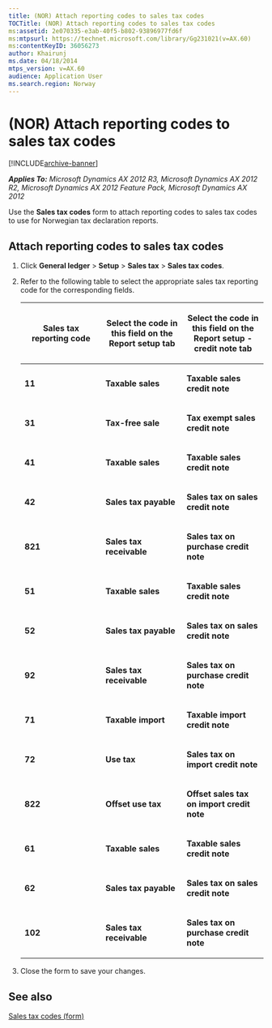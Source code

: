 ```yaml
---
title: (NOR) Attach reporting codes to sales tax codes
TOCTitle: (NOR) Attach reporting codes to sales tax codes
ms:assetid: 2e070335-e3ab-40f5-b802-93896977fd6f
ms:mtpsurl: https://technet.microsoft.com/library/Gg231021(v=AX.60)
ms:contentKeyID: 36056273
author: Khairunj
ms.date: 04/18/2014
mtps_version: v=AX.60
audience: Application User
ms.search.region: Norway
---
```


# (NOR) Attach reporting codes to sales tax codes 


[!INCLUDE[archive-banner](includes/archive-banner.md)]


_**Applies To:** Microsoft Dynamics AX 2012 R3, Microsoft Dynamics AX 2012 R2, Microsoft Dynamics AX 2012 Feature Pack, Microsoft Dynamics AX 2012_

Use the **Sales tax codes** form to attach reporting codes to sales tax codes to use for Norwegian tax declaration reports.

## Attach reporting codes to sales tax codes

1.  Click **General ledger** \> **Setup** \> **Sales tax** \> **Sales tax codes**.

2.  Refer to the following table to select the appropriate sales tax reporting code for the corresponding fields.
    
    <table>
    <colgroup>
    <col style="width: 33%" />
    <col style="width: 33%" />
    <col style="width: 33%" />
    </colgroup>
    <thead>
    <tr class="header">
    <th><p>Sales tax reporting code</p></th>
    <th><p>Select the code in this field on the <strong>Report setup</strong> tab</p></th>
    <th><p>Select the code in this field on the <strong>Report setup - credit note</strong> tab</p></th>
    </tr>
    </thead>
    <tbody>
    <tr class="odd">
    <td><p><strong>11</strong></p></td>
    <td><p><strong>Taxable sales</strong></p>
    <p></p></td>
    <td><p><strong>Taxable sales credit note</strong></p></td>
    </tr>
    <tr class="even">
    <td><p><strong>31</strong></p></td>
    <td><p><strong>Tax-free sale</strong></p></td>
    <td><p><strong>Tax exempt sales credit note</strong></p></td>
    </tr>
    <tr class="odd">
    <td><p><strong>41</strong></p></td>
    <td><p><strong>Taxable sales</strong></p></td>
    <td><p><strong>Taxable sales credit note</strong></p></td>
    </tr>
    <tr class="even">
    <td><p><strong>42</strong></p></td>
    <td><p><strong>Sales tax payable</strong></p></td>
    <td><p><strong>Sales tax on sales credit note</strong></p></td>
    </tr>
    <tr class="odd">
    <td><p><strong>821</strong></p></td>
    <td><p><strong>Sales tax receivable</strong></p></td>
    <td><p><strong>Sales tax on purchase credit note</strong></p></td>
    </tr>
    <tr class="even">
    <td><p><strong>51</strong></p></td>
    <td><p><strong>Taxable sales</strong></p></td>
    <td><p><strong>Taxable sales credit note</strong></p></td>
    </tr>
    <tr class="odd">
    <td><p><strong>52</strong></p></td>
    <td><p><strong>Sales tax payable</strong></p></td>
    <td><p><strong>Sales tax on sales credit note</strong></p></td>
    </tr>
    <tr class="even">
    <td><p><strong>92</strong></p></td>
    <td><p><strong>Sales tax receivable</strong></p></td>
    <td><p><strong>Sales tax on purchase credit note</strong></p></td>
    </tr>
    <tr class="odd">
    <td><p><strong>71</strong></p></td>
    <td><p><strong>Taxable import</strong></p></td>
    <td><p><strong>Taxable import credit note</strong></p></td>
    </tr>
    <tr class="even">
    <td><p><strong>72</strong></p></td>
    <td><p><strong>Use tax</strong></p></td>
    <td><p><strong>Sales tax on import credit note</strong></p></td>
    </tr>
    <tr class="odd">
    <td><p><strong>822</strong></p></td>
    <td><p><strong>Offset use tax</strong></p></td>
    <td><p><strong>Offset sales tax on import credit note</strong></p></td>
    </tr>
    <tr class="even">
    <td><p><strong>61</strong></p></td>
    <td><p><strong>Taxable sales</strong></p></td>
    <td><p><strong>Taxable sales credit note</strong></p></td>
    </tr>
    <tr class="odd">
    <td><p><strong>62</strong></p></td>
    <td><p><strong>Sales tax payable</strong></p></td>
    <td><p><strong>Sales tax on sales credit note</strong></p></td>
    </tr>
    <tr class="even">
    <td><p><strong>102</strong></p></td>
    <td><p><strong>Sales tax receivable</strong></p></td>
    <td><p><strong>Sales tax on purchase credit note</strong></p></td>
    </tr>
    </tbody>
    </table>


3.  Close the form to save your changes.

## See also

[Sales tax codes (form)](https://technet.microsoft.com/library/aa553257\(v=ax.60\))

  


